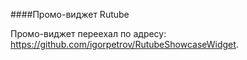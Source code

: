 ####Промо-виджет Rutube

Промо-виджет переехал по адресу: https://github.com/igorpetrov/RutubeShowcaseWidget.
